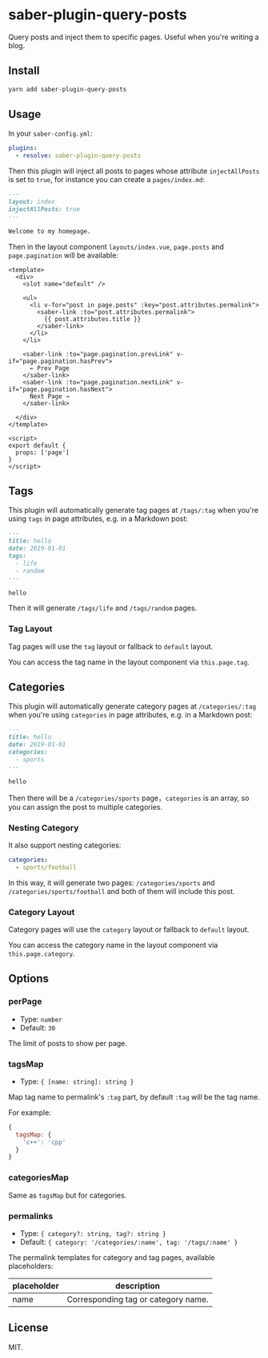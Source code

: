 # saber-plugin-query-posts

Query posts and inject them to specific pages. Useful when you're writing a blog.

## Install

```bash
yarn add saber-plugin-query-posts
```

## Usage

In your `saber-config.yml`:

```yml
plugins:
  - resolve: saber-plugin-query-posts
```

Then this plugin will inject all posts to pages whose attribute `injectAllPosts` is set to `true`, for instance you can create a `pages/index.md`:

```markdown
---
layout: index
injectAllPosts: true
---

Welcome to my homepage.
```

Then in the layout component `layouts/index.vue`, `page.posts` and `page.pagination` will be available:

```vue
<template>
  <div>
    <slot name="default" />

    <ul>
      <li v-for="post in page.posts" :key="post.attributes.permalink">
        <saber-link :to="post.attributes.permalink">
          {{ post.attributes.title }}
        </saber-link>
      </li>
    </li>

    <saber-link :to="page.pagination.prevLink" v-if="page.pagination.hasPrev">
      ← Prev Page
    </saber-link>
    <saber-link :to="page.pagination.nextLink" v-if="page.pagination.hasNext">
      Next Page →
    </saber-link>

  </div>
</template>

<script>
export default {
  props: ['page']
}
</script>
```

## Tags

This plugin will automatically generate tag pages at `/tags/:tag` when you're using `tags` in page attributes, e.g. in a Markdown post:

```markdown
---
title: hello
date: 2019-01-01
tags:
  - life
  - random
---

hello
```

Then it will generate `/tags/life` and `/tags/random` pages.

### Tag Layout

Tag pages will use the `tag` layout or fallback to `default` layout.

You can access the tag name in the layout component via `this.page.tag`.

## Categories

This plugin will automatically generate category pages at `/categories/:tag` when you're using `categories` in page attributes, e.g. in a Markdown post:

```markdown
---
title: hello
date: 2019-01-01
categories:
  - sports
---

hello
```

Then there will be a `/categories/sports` page，`categories` is an array, so you can assign the post to multiple categories.

### Nesting Category

It also support nesting categories:

```yaml
categories:
  - sports/football
```

In this way, it will generate two pages: `/categories/sports` and `/categories/sports/football` and both of them will include this post.

### Category Layout

Category pages will use the `category` layout or fallback to `default` layout.

You can access the category name in the layout component via `this.page.category`.

## Options

### perPage

- Type: `number`
- Default: `30`

The limit of posts to show per page.

### tagsMap

- Type: `{ [name: string]: string }`

Map tag name to permalink's `:tag` part, by default `:tag` will be the tag name.

For example:

```js
{
  tagsMap: {
    'c++': 'cpp'
  }
}
```

### categoriesMap

Same as `tagsMap` but for categories.

### permalinks

- Type: `{ category?: string, tag?: string }`
- Default: `{ category: '/categories/:name', tag: '/tags/:name' }`

The permalink templates for category and tag pages, available placeholders:

| placeholder | description                         |
| ----------- | ----------------------------------- |
| name        | Corresponding tag or category name. |

## License

MIT.
